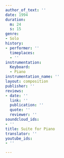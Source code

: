 ```yaml
---
author_of_text: ''
date: 1994
duration:
  m: 24
  s: 15
genre:
- Solo
history:
- performer: ''
  timeplaces:
  - ''
instrumentation:
  Keyboard:
  - Piano
instrumentation_name: ''
layout: composition
publisher: ''
reviews:
- date: ''
  link: ''
  publication: ''
  quote: ''
  reviewer: ''
soundcloud_ids:
- ''
title: Suite for Piano
translator: ''
youtube_ids:
- ''

---
```


